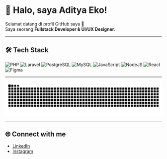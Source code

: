 # 👋 Halo, saya Aditya Eko!

Selamat datang di profil GitHub saya 🚀  
Saya seorang **Fullstack Developer & UI/UX Designer**.  

---
## 🛠️ Tech Stack
![PHP](https://img.shields.io/badge/Code-PHP-777bb4?logo=php&logoColor=white)
![Laravel](https://img.shields.io/badge/Framework-Laravel-f55247?logo=laravel&logoColor=white)
![PostgreSQL](https://img.shields.io/badge/Database-PostgreSQL-336791?logo=postgresql&logoColor=white)
![MySQL](https://img.shields.io/badge/Database-MySQL-4479A1?logo=mysql&logoColor=white)
![JavaScript](https://img.shields.io/badge/Code-JavaScript-yellow?logo=javascript)
![NodeJS](https://img.shields.io/badge/Backend-Node.js-green?logo=node.js)
![React](https://img.shields.io/badge/Frontend-React-blue?logo=react)
![Figma](https://img.shields.io/badge/Design-Figma-pink?logo=figma)

---

![GitHub Snake](https://raw.githubusercontent.com/adityaeks/adityaeks/output/snake.svg)

---

## 🌐 Connect with me
- [LinkedIn](https://linkedin.com/in/mohammad-aditya-eko-saputra-78b1ba266)  
- [Instagram](https://www.instagram.com/_adityaeks)  
